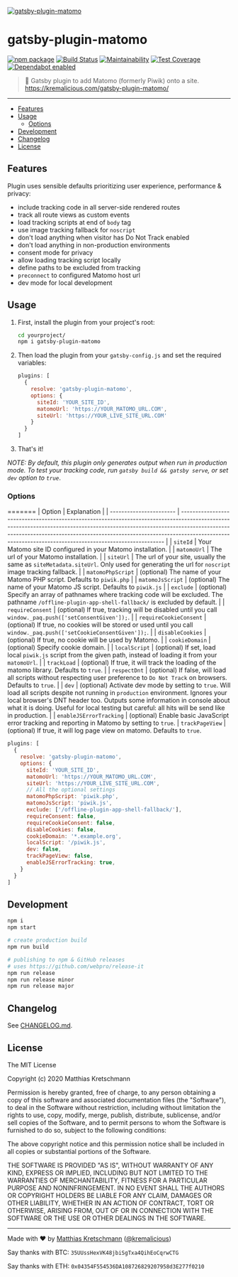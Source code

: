 [![gatsby-plugin-matomo](https://raw.githubusercontent.com/kremalicious/gatsby-plugin-matomo/main/src/gatsby-plugin-matomo.png)](https://kremalicious.com/gatsby-plugin-matomo/)

# gatsby-plugin-matomo

[![npm package](https://img.shields.io/npm/v/gatsby-plugin-matomo.svg)](https://www.npmjs.com/package/gatsby-plugin-matomo)
[![Build Status](https://github.com/kremalicious/gatsby-plugin-matomo/workflows/CI%2FCD%20Pipeline/badge.svg)](https://github.com/kremalicious/gatsby-plugin-matomo/actions)
[![Maintainability](https://api.codeclimate.com/v1/badges/067339a02f2058f5ba01/maintainability)](https://codeclimate.com/github/kremalicious/gatsby-plugin-matomo/maintainability)
[![Test Coverage](https://api.codeclimate.com/v1/badges/067339a02f2058f5ba01/test_coverage)](https://codeclimate.com/github/kremalicious/gatsby-plugin-matomo/test_coverage)
[![Dependabot enabled](https://badgen.net/dependabot/thepracticaldev/dev.to?icon=dependabot)](https://dependabot.com/)

> 🥂 Gatsby plugin to add Matomo (formerly Piwik) onto a site. https://kremalicious.com/gatsby-plugin-matomo/

---

- [Features](#features)
- [Usage](#usage)
  - [Options](#options)
- [Development](#development)
- [Changelog](#changelog)
- [License](#license)

## Features

Plugin uses sensible defaults prioritizing user experience, performance & privacy:

- include tracking code in all server-side rendered routes
- track all route views as custom events
- load tracking scripts at end of `body` tag
- use image tracking fallback for `noscript`
- don't load anything when visitor has Do Not Track enabled
- don't load anything in non-production environments
- consent mode for privacy
- allow loading tracking script locally
- define paths to be excluded from tracking
- `preconnect` to configured Matomo host url
- dev mode for local development

## Usage

1. First, install the plugin from your project's root:

   ```bash
   cd yourproject/
   npm i gatsby-plugin-matomo
   ```

2. Then load the plugin from your `gatsby-config.js` and set the required variables:

   ```js
   plugins: [
     {
       resolve: 'gatsby-plugin-matomo',
       options: {
         siteId: 'YOUR_SITE_ID',
         matomoUrl: 'https://YOUR_MATOMO_URL.COM',
         siteUrl: 'https://YOUR_LIVE_SITE_URL.COM'
       }
     }
   ]
   ```

3. That's it!

_NOTE: By default, this plugin only generates output when run in production mode. To test your tracking code, run `gatsby build && gatsby serve`, or set `dev` option to `true`_.

### Options

=======
| Option                  | Explanation                                                                                                                                                                                                                                                                                                        |
| ----------------------- | ------------------------------------------------------------------------------------------------------------------------------------------------------------------------------------------------------------------------------------------------------------------------------------------------------------------ |
| `siteId`                | Your Matomo site ID configured in your Matomo installation.                                                                                                                                                                                                                                                        |
| `matomoUrl`             | The url of your Matomo installation.                                                                                                                                                                                                                                                                               |
| `siteUrl`               | The url of your site, usually the same as `siteMetadata.siteUrl`. Only used for generating the url for `noscript` image tracking fallback.                                                                                                                                                                         |
| `matomoPhpScript`       | (optional) The name of your Matomo PHP script. Defaults to `piwik.php`                                                                                                                                                                                                                                             |
| `matomoJsScript`        | (optional) The name of your Matomo JS script. Defaults to `piwik.js`                                                                                                                                                                                                                                               |
| `exclude`               | (optional) Specify an array of pathnames where tracking code will be excluded. The pathname `/offline-plugin-app-shell-fallback/` is excluded by default.                                                                                                                                                          |
| `requireConsent`        | (optional) If true, tracking will be disabled until you call `window._paq.push(['setConsentGiven']);`.                                                                                                                                                                                                             |
| `requireCookieConsent`  | (optional) If true, no cookies will be stored or used until you call `window._paq.push(['setCookieConsentGiven']);`.                                                                                                                                                                                               |
| `disableCookies`        | (optional) If true, no cookie will be used by Matomo.                                                                                                                                                                                                                                                              |
| `cookieDomain`          | (optional) Specify cookie domain.                                                                                                                                                                                                                                                                                  |
| `localScript`           | (optional) If set, load local `piwik.js` script from the given path, instead of loading it from your `matomoUrl`.                                                                                                                                                                                                  |
| `trackLoad`             | (optional) If true, it will track the loading of the matomo library. Defaults to `true`.                                                                                                                                                                                                                           |
| `respectDnt`            | (optional) If false, will load all scripts without respecting user preference to `Do Not Track` on browsers. Defaults to `true`.                                                                                                                                                                                   |
| `dev`                   | (optional) Activate dev mode by setting to `true`. Will load all scripts despite not running in `production` environment. Ignores your local browser's DNT header too. Outputs some information in console about what it is doing. Useful for local testing but careful: all hits will be send like in production. |
| `enableJSErrorTracking` | (optional) Enable basic JavaScript error tracking and reporting in Matomo by setting to `true`. 
| `trackPageView`         | (optional) If true, it will log page view on matomo. Defaults to `true`.

```js
plugins: [
  {
    resolve: 'gatsby-plugin-matomo',
    options: {
      siteId: 'YOUR_SITE_ID',
      matomoUrl: 'https://YOUR_MATOMO_URL.COM',
      siteUrl: 'https://YOUR_LIVE_SITE_URL.COM',
      // All the optional settings
      matomoPhpScript: 'piwik.php',
      matomoJsScript: 'piwik.js',
      exclude: ['/offline-plugin-app-shell-fallback/'],
      requireConsent: false,
      requireCookieConsent: false,
      disableCookies: false,
      cookieDomain: '*.example.org',
      localScript: '/piwik.js',
      dev: false,
      trackPageView: false,
      enableJSErrorTracking: true,
    }
  }
]
```

## Development

```bash
npm i
npm start

# create production build
npm run build

# publishing to npm & GitHub releases
# uses https://github.com/webpro/release-it
npm run release
npm run release minor
npm run release major
```

## Changelog

See [CHANGELOG.md](CHANGELOG.md).

## License

The MIT License

Copyright (c) 2020 Matthias Kretschmann

Permission is hereby granted, free of charge, to any person obtaining a copy of this software and associated documentation files (the "Software"), to deal in the Software without restriction, including without limitation the rights to use, copy, modify, merge, publish, distribute, sublicense, and/or sell copies of the Software, and to permit persons to whom the Software is furnished to do so, subject to the following conditions:

The above copyright notice and this permission notice shall be included in all copies or substantial portions of the Software.

THE SOFTWARE IS PROVIDED "AS IS", WITHOUT WARRANTY OF ANY KIND, EXPRESS OR IMPLIED, INCLUDING BUT NOT LIMITED TO THE WARRANTIES OF MERCHANTABILITY, FITNESS FOR A PARTICULAR PURPOSE AND NONINFRINGEMENT. IN NO EVENT SHALL THE AUTHORS OR COPYRIGHT HOLDERS BE LIABLE FOR ANY CLAIM, DAMAGES OR OTHER LIABILITY, WHETHER IN AN ACTION OF CONTRACT, TORT OR OTHERWISE, ARISING FROM, OUT OF OR IN CONNECTION WITH THE SOFTWARE OR THE USE OR OTHER DEALINGS IN THE SOFTWARE.

---

Made with ♥ by [Matthias Kretschmann](https://matthiaskretschmann.com) ([@kremalicious](https://github.com/kremalicious))

Say thanks with BTC:
`35UUssHexVK48jbiSgTxa4QihEoCqrwCTG`

Say thanks with ETH:
`0x04354F554536DA108726829207958d3E277f0210`
